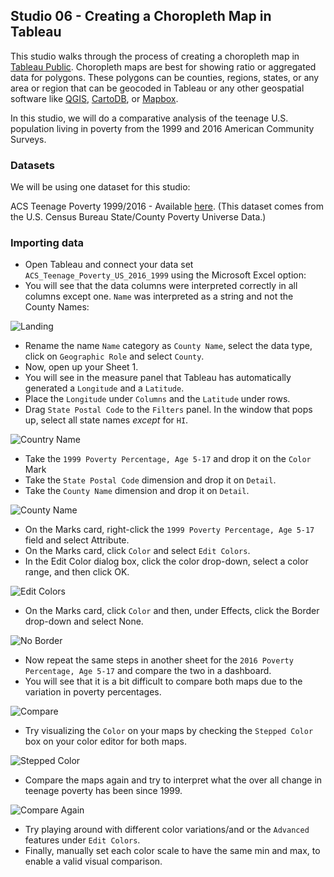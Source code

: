## Studio 06 - Creating a Choropleth Map in Tableau

This studio walks through the process of creating a choropleth map in [Tableau Public](https://public.tableau.com/s/). Choropleth maps are best for showing ratio or aggregated data for polygons. These polygons can be counties, regions, states, or any area or region that can be geocoded in Tableau or any other geospatial software like [QGIS](https://www.qgis.org/en/site/), [CartoDB](https://carto.com/students-access/), or [Mapbox](https://www.mapbox.com/). 

In this studio, we will do a comparative analysis of the teenage U.S. population living in poverty from the 1999 and 2016 American Community Surveys.

### Datasets

We will be using one dataset for this studio:

ACS Teenage Poverty 1999/2016 - Available [here](https://github.com/emilyfuhrman/datavis_design/blob/master/2019_Spring/Data/06/ACS_Teenage_Poverty_US_2016_1999.xls). (This dataset comes from the U.S. Census Bureau State/County Poverty Universe Data.)


### Importing data

* Open Tableau and connect your data set `ACS_Teenage_Poverty_US_2016_1999` using the Microsoft Excel option:
* You will see that the data columns were interpreted correctly in all columns except one. `Name` was interpreted as a string and not the County Names:

![Landing](https://github.com/emilyfuhrman/datavis_design/blob/master/2019_Spring/Studios/Images/06/01_Import.png)

* Rename the name `Name` category as `County Name`, select the data type, click on `Geographic Role` and select `County`.
* Now, open up your Sheet 1.
* You will see in the measure panel that Tableau has automatically generated a `Longitude` and a `Latitude`.
* Place the `Longitude` under `Columns` and the `Latitude` under rows.
* Drag `State Postal Code` to the `Filters` panel. In the window that pops up, select all state names _except_ for `HI`.

![Country Name](https://github.com/emilyfuhrman/datavis_design/blob/master/2019_Spring/Studios/Images/06/02_setFilter.png)

* Take the `1999 Poverty Percentage, Age 5-17` and drop it on the `Color` Mark
* Take the `State Postal Code` dimension and drop it on `Detail`.
* Take the `County Name` dimension and drop it on `Detail`. 

![County Name](https://github.com/emilyfuhrman/datavis_design/blob/master/2019_Spring/Studios/Images/06/03_countyName.png)

* On the Marks card, right-click the `1999 Poverty Percentage, Age 5-17` field and select Attribute.
* On the Marks card, click `Color` and select `Edit Colors`.
* In the Edit Color dialog box, click the color drop-down, select a color range, and then click OK. 

![Edit Colors](https://github.com/emilyfuhrman/datavis_design/blob/master/2019_Spring/Studios/Images/06/03_editColors.png)

* On the Marks card, click `Color` and then, under Effects, click the Border drop-down and select None. 

![No Border](https://github.com/emilyfuhrman/datavis_design/blob/master/2019_Spring/Studios/Images/06/04_noBorder.png)

* Now repeat the same steps in another sheet for the `2016 Poverty Percentage, Age 5-17` and compare the two in a dashboard.
* You will see that it is a bit difficult to compare both maps due to the variation in poverty percentages. 

![Compare](https://github.com/emilyfuhrman/datavis_design/blob/master/2019_Spring/Studios/Images/06/05_compare.png)

* Try visualizing the `Color` on your maps by checking the `Stepped Color` box on your color editor for both maps. 

![Stepped Color](https://github.com/emilyfuhrman/datavis_design/blob/master/2019_Spring/Studios/Images/06/06_steppedColor.png)

* Compare the maps again and try to interpret what the over all change in teenage poverty has been since 1999. 

![Compare Again](https://github.com/emilyfuhrman/datavis_design/blob/master/2019_Spring/Studios/Images/06/07_compareAgain.png)

* Try playing around with different color variations/and or the `Advanced` features under `Edit Colors`.
* Finally, manually set each color scale to have the same min and max, to enable a valid visual comparison.




